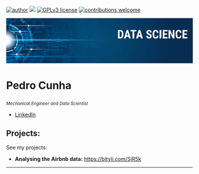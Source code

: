 [![author](https://img.shields.io/badge/author-carlosfab-red.svg)](https://www.linkedin.com/in/carlosfab) [![](https://img.shields.io/badge/python-3.7+-blue.svg)](https://www.python.org/downloads/release/python-365/) [![GPLv3 license](https://img.shields.io/badge/License-GPLv3-blue.svg)](http://perso.crans.org/besson/LICENSE.html) [![contributions welcome](https://img.shields.io/badge/contributions-welcome-brightgreen.svg?style=flat)](https://github.com/carlosfab/data_science/issues)

<p align="center">
  <img src="banner.png" >
</p>

# Pedro Cunha
<sub>*Mechanical Engineer and Data Scientist*</sub>

* [LinkedIn](https://www.linkedin.com/in/pedro-paulo-rodrigues-da-cunha-aa3839137)

## Projects:
See my projects:

* **Analysing the Airbnb data:** https://bityli.com/SjR5k


---




